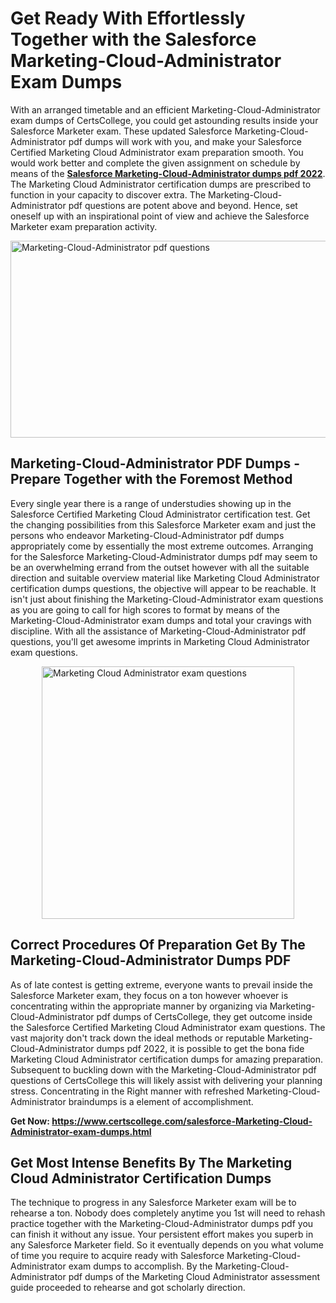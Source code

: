 <h1><strong>Get Ready With Effortlessly Together with the Salesforce Marketing-Cloud-Administrator Exam Dumps&nbsp;</strong></h1>
<p><span style="font-weight: 400;">With an arranged timetable and an efficient  Marketing-Cloud-Administrator exam dumps of CertsCollege, you could get astounding results inside your Salesforce Marketer exam. These updated Salesforce Marketing-Cloud-Administrator pdf dumps will work with you, and make your Salesforce Certified Marketing Cloud Administrator exam preparation smooth. You would work better and complete the given assignment on schedule by means of the <strong><a href="https://www.certscollege.com/salesforce-Marketing-Cloud-Administrator-exam-dumps.html">Salesforce Marketing-Cloud-Administrator dumps pdf 2022</a></strong>. The Marketing Cloud Administrator certification dumps are prescribed to function in your capacity to discover extra. The  Marketing-Cloud-Administrator pdf questions are potent above and beyond. Hence, set oneself up with an inspirational point of view and achieve the Salesforce Marketer exam preparation activity.&nbsp;</span></p>
<p><span style="font-weight: 400;"><img style="display: block; margin-left: auto; margin-right: auto;" src="https://i.ibb.co/CPDK3ps/Yellow-and-Blue-Initiative-Blog-Banner.png" alt="Marketing-Cloud-Administrator pdf questions" width="559" height="315" /></span></p>
<h2><strong>Marketing-Cloud-Administrator PDF Dumps - Prepare Together with the Foremost Method</strong></h2>
<p><span style="font-weight: 400;">Every single year there is a range of understudies showing up in the Salesforce Certified Marketing Cloud Administrator certification test. Get the changing possibilities from this Salesforce Marketer exam and just the persons who endeavor Marketing-Cloud-Administrator pdf dumps appropriately come by essentially the most extreme outcomes. Arranging for the Salesforce Marketing-Cloud-Administrator dumps pdf may seem to be an overwhelming errand from the outset however with all the suitable direction and suitable overview material like Marketing Cloud Administrator certification dumps questions, the objective will appear to be reachable. It isn't just about finishing the Marketing-Cloud-Administrator exam questions as you are going to call for high scores to format by means of the Marketing-Cloud-Administrator exam dumps and total your cravings with discipline. With all the assistance of Marketing-Cloud-Administrator pdf questions, you'll get awesome imprints in Marketing Cloud Administrator exam questions.</span></p>
<p><span style="font-weight: 400;"><a href="https://tinyurl.com/yboeradt"><img style="display: block; margin-left: auto; margin-right: auto;" src="https://i.ibb.co/9tMrhdY/Teacher-Appreciation-Invitation.png" alt="Marketing Cloud Administrator exam questions " width="404" height="404" /></a></span></p>
<h2><strong>Correct Procedures Of Preparation Get By The Marketing-Cloud-Administrator Dumps PDF</strong></h2>
<p><span style="font-weight: 400;">As of late contest is getting extreme, everyone wants to prevail inside the Salesforce Marketer exam, they focus on a ton however whoever is concentrating within the appropriate manner by organizing via Marketing-Cloud-Administrator pdf dumps of CertsCollege, they get outcome inside the Salesforce Certified Marketing Cloud Administrator exam questions. The vast majority don't track down the ideal methods or reputable Marketing-Cloud-Administrator dumps pdf 2022, it is possible to get the bona fide Marketing Cloud Administrator certification dumps for amazing preparation. Subsequent to buckling down with the  Marketing-Cloud-Administrator pdf questions of CertsCollege this will likely assist with delivering your planning stress. Concentrating in the Right manner with refreshed Marketing-Cloud-Administrator braindumps is a element of accomplishment.</span></p>
<p><span style="font-weight: 400;"><strong>Get Now: <a href="https://www.certscollege.com/salesforce-Marketing-Cloud-Administrator-exam-dumps.html">https://www.certscollege.com/salesforce-Marketing-Cloud-Administrator-exam-dumps.html</a></strong></span></p>
<h2><strong>Get Most Intense Benefits By The Marketing Cloud Administrator Certification Dumps</strong></h2>
<p><span style="font-weight: 400;">The technique to progress in any Salesforce Marketer exam will be to rehearse a ton. Nobody does completely anytime you 1st will need to rehash practice together with the Marketing-Cloud-Administrator dumps pdf you can finish it without any issue. Your persistent effort makes you superb in any Salesforce Marketer field. So it eventually depends on you what volume of time you require to acquire ready with Salesforce Marketing-Cloud-Administrator exam dumps to accomplish. By the Marketing-Cloud-Administrator pdf dumps of the Marketing Cloud Administrator assessment guide proceeded to rehearse and got scholarly direction.</span></p>
